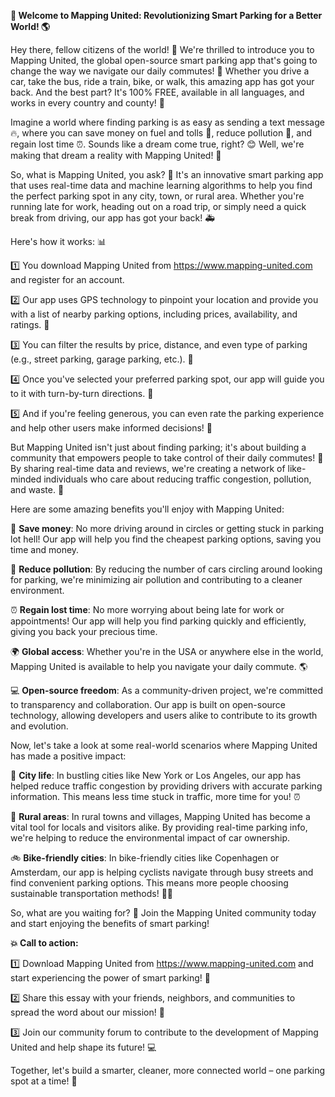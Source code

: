 **🚀 Welcome to Mapping United: Revolutionizing Smart Parking for a Better World! 🌎**

Hey there, fellow citizens of the world! 👋 We're thrilled to introduce you to Mapping United, the global open-source smart parking app that's going to change the way we navigate our daily commutes! 🚌 Whether you drive a car, take the bus, ride a train, bike, or walk, this amazing app has got your back. And the best part? It's 100% FREE, available in all languages, and works in every country and county! 🌟

Imagine a world where finding parking is as easy as sending a text message 🔥, where you can save money on fuel and tolls 💸, reduce pollution 🌿, and regain lost time ⏰. Sounds like a dream come true, right? 😊 Well, we're making that dream a reality with Mapping United! 🎉

So, what is Mapping United, you ask? 🔬 It's an innovative smart parking app that uses real-time data and machine learning algorithms to help you find the perfect parking spot in any city, town, or rural area. Whether you're running late for work, heading out on a road trip, or simply need a quick break from driving, our app has got your back! 🚑

Here's how it works: 📊

1️⃣ You download Mapping United from https://www.mapping-united.com and register for an account.

2️⃣ Our app uses GPS technology to pinpoint your location and provide you with a list of nearby parking options, including prices, availability, and ratings. 📍

3️⃣ You can filter the results by price, distance, and even type of parking (e.g., street parking, garage parking, etc.). 🔧

4️⃣ Once you've selected your preferred parking spot, our app will guide you to it with turn-by-turn directions. 📍

5️⃣ And if you're feeling generous, you can even rate the parking experience and help other users make informed decisions! 🤝

But Mapping United isn't just about finding parking; it's about building a community that empowers people to take control of their daily commutes! 🌟 By sharing real-time data and reviews, we're creating a network of like-minded individuals who care about reducing traffic congestion, pollution, and waste. 💪

Here are some amazing benefits you'll enjoy with Mapping United:

💸 **Save money**: No more driving around in circles or getting stuck in parking lot hell! Our app will help you find the cheapest parking options, saving you time and money.

🌿 **Reduce pollution**: By reducing the number of cars circling around looking for parking, we're minimizing air pollution and contributing to a cleaner environment.

⏰ **Regain lost time**: No more worrying about being late for work or appointments! Our app will help you find parking quickly and efficiently, giving you back your precious time.

🌍 **Global access**: Whether you're in the USA or anywhere else in the world, Mapping United is available to help you navigate your daily commute. 🌎

💻 **Open-source freedom**: As a community-driven project, we're committed to transparency and collaboration. Our app is built on open-source technology, allowing developers and users alike to contribute to its growth and evolution.

Now, let's take a look at some real-world scenarios where Mapping United has made a positive impact:

🚗 **City life**: In bustling cities like New York or Los Angeles, our app has helped reduce traffic congestion by providing drivers with accurate parking information. This means less time stuck in traffic, more time for you! ⏰

🚌 **Rural areas**: In rural towns and villages, Mapping United has become a vital tool for locals and visitors alike. By providing real-time parking info, we're helping to reduce the environmental impact of car ownership.

🚲 **Bike-friendly cities**: In bike-friendly cities like Copenhagen or Amsterdam, our app is helping cyclists navigate through busy streets and find convenient parking options. This means more people choosing sustainable transportation methods! 🚴‍♀️

So, what are you waiting for? 🎉 Join the Mapping United community today and start enjoying the benefits of smart parking!

**💥 Call to action:**

1️⃣ Download Mapping United from https://www.mapping-united.com and start experiencing the power of smart parking! 📲

2️⃣ Share this essay with your friends, neighbors, and communities to spread the word about our mission! 📨

3️⃣ Join our community forum to contribute to the development of Mapping United and help shape its future! 💻

Together, let's build a smarter, cleaner, more connected world – one parking spot at a time! 🌟